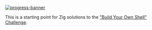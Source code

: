 [![progress-banner](https://backend.codecrafters.io/progress/shell/1827f21a-45a7-46c6-9f8b-53e112779e81)](https://app.codecrafters.io/users/codecrafters-bot?r=2qF)

This is a starting point for Zig solutions to the
["Build Your Own Shell" Challenge](https://app.codecrafters.io/courses/shell/overview).
